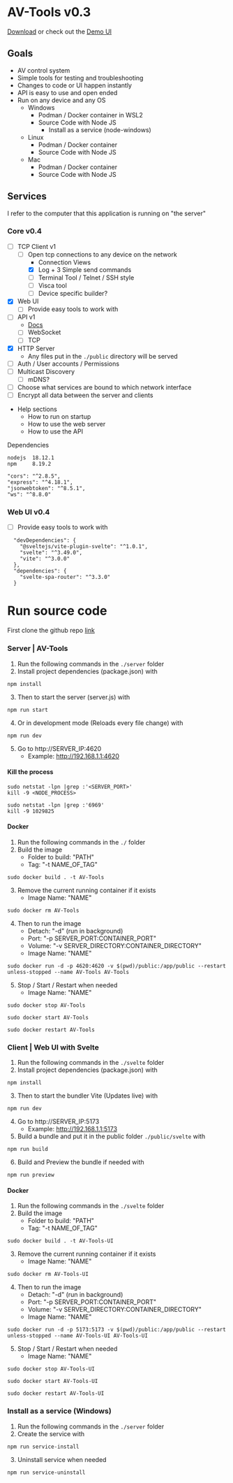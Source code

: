 # AV-Tools v0.3

[Download](https://github.com/TreyTiderman/AV-Tools/releases/tag/v0.3) or check out the [Demo UI](https://trey.app/av-tools)

## Goals

- AV control system
- Simple tools for testing and troubleshooting
- Changes to code or UI happen instantly
- API is easy to use and open ended
- Run on any device and any OS
    - Windows
        - Podman / Docker container in WSL2
        - Source Code with Node JS
            - Install as a service (node-windows)
    - Linux
        - Podman / Docker container
        - Source Code with Node JS
    - Mac
        - Podman / Docker container
        - Source Code with Node JS

## Services

I refer to the computer that this application is running on "the server"

### Core v0.4

- [ ] TCP Client v1
    - [ ] Open tcp connections to any device on the network
        - Connection Views
        - [x] Log + 3 Simple send commands
        - [ ] Terminal Tool / Telnet / SSH style
        - [ ] Visca tool
        - [ ] Device specific builder?
- [x] Web UI
    - [ ] Provide easy tools to work with
- [ ] API v1
    - [Docs](./public/docs/api/api.md)
    - [ ] WebSocket
    - [ ] TCP
- [x] HTTP Server
    - Any files put in the `./public` directory will be served
- [ ] Auth / User accounts / Permissions
- [ ] Multicast Discovery
    - [ ] mDNS?
- [ ] Choose what services are bound to which network interface
- [ ] Encrypt all data between the server and clients
- Help sections
  - How to run on startup
  - How to use the web server
  - How to use the API

Dependencies
```
nodejs  18.12.1
npm     8.19.2
```
```
"cors": "^2.8.5",
"express": "^4.18.1",
"jsonwebtoken": "^8.5.1",
"ws": "^8.8.0"
```

### Web UI v0.4

- [ ] Provide easy tools to work with

```
  "devDependencies": {
    "@sveltejs/vite-plugin-svelte": "^1.0.1",
    "svelte": "^3.49.0",
    "vite": "^3.0.0"
  },
  "dependencies": {
    "svelte-spa-router": "^3.3.0"
  }
```

# Run source code

First clone the github repo [link](https://github.com/TreyTiderman/AV-Tools)

### Server | AV-Tools

1. Run the following commands in the `./server` folder
2. Install project dependencies (package.json) with
```
npm install
```
3. Then to start the server (server.js) with
```
npm run start
```
4. Or in development mode (Reloads every file change) with
```
npm run dev
```
5. Go to http://SERVER_IP:4620
    - Example: http://192.168.1.1:4620

#### Kill the process

```
sudo netstat -lpn |grep :'<SERVER_PORT>'
kill -9 <NODE_PROCESS>
```

```
sudo netstat -lpn |grep :'6969'
kill -9 1029825
```

#### Docker

1. Run the following commands in the `./` folder
2. Build the image
    - Folder to build: "PATH"
    - Tag: "-t NAME_OF_TAG"
```
sudo docker build . -t AV-Tools
```
3. Remove the current running container if it exists
    - Image Name: "NAME"
```
sudo docker rm AV-Tools
```
4. Then to run the image
    - Detach: "-d" (run in background)
    - Port: "-p SERVER_PORT:CONTAINER_PORT"
    - Volume: "-v SERVER_DIRECTORY:CONTAINER_DIRECTORY"
    - Image Name: "NAME"
```
sudo docker run -d -p 4620:4620 -v $(pwd)/public:/app/public --restart unless-stopped --name AV-Tools AV-Tools
```
5. Stop / Start / Restart when needed
    - Image Name: "NAME"
```
sudo docker stop AV-Tools
```
```
sudo docker start AV-Tools
```
```
sudo docker restart AV-Tools
```

### Client | Web UI with Svelte

1. Run the following commands in the `./svelte` folder
2. Install project dependencies (package.json) with
```
npm install
```
3. Then to start the bundler Vite (Updates live) with
```
npm run dev
```
4. Go to http://SERVER_IP:5173
    - Example: http://192.168.1.1:5173
5. Build a bundle and put it in the public folder `./public/svelte` with
```
npm run build
```
6. Build and Preview the bundle if needed with
```
npm run preview
```

#### Docker

1. Run the following commands in the `./svelte` folder
2. Build the image
    - Folder to build: "PATH"
    - Tag: "-t NAME_OF_TAG"
```
sudo docker build . -t AV-Tools-UI
```
3. Remove the current running container if it exists
    - Image Name: "NAME"
```
sudo docker rm AV-Tools-UI
```
4. Then to run the image
    - Detach: "-d" (run in background)
    - Port: "-p SERVER_PORT:CONTAINER_PORT"
    - Volume: "-v SERVER_DIRECTORY:CONTAINER_DIRECTORY"
    - Image Name: "NAME"
```
sudo docker run -d -p 5173:5173 -v $(pwd)/public:/app/public --restart unless-stopped --name AV-Tools-UI AV-Tools-UI
```
5. Stop / Start / Restart when needed
    - Image Name: "NAME"
```
sudo docker stop AV-Tools-UI
```
```
sudo docker start AV-Tools-UI
```
```
sudo docker restart AV-Tools-UI
```

### Install as a service (Windows)

1. Run the following commands in the `./server` folder
2. Create the service with

```
npm run service-install
```

3. Uninstall service when needed

```
npm run service-uninstall
```
